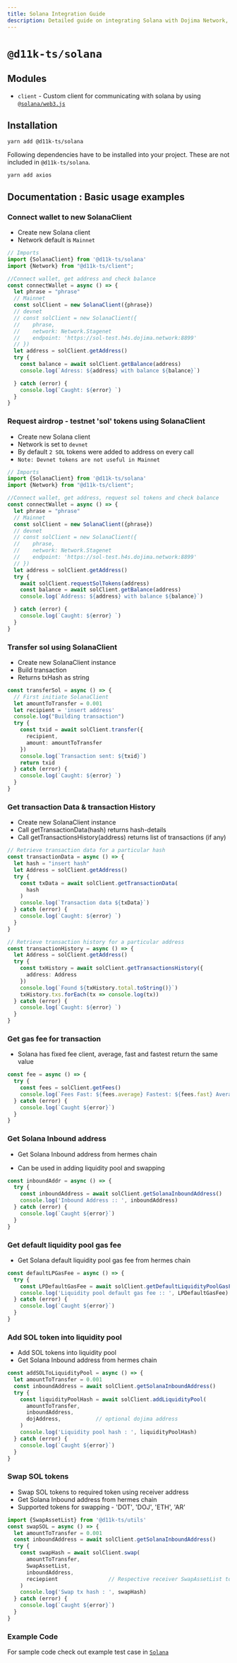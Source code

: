 ```yaml
---
title: Solana Integration Guide
description: Detailed guide on integrating Solana with Dojima Network, enabling cross-chain interactions.
---
```

# `@d11k-ts/solana`

## Modules

- `client` - Custom client for communicating with solana by
  using [`@solana/web3.js`](https://github.com/solana-labs/solana-web3.js)

## Installation

```
yarn add @d11k-ts/solana
```

Following dependencies have to be installed into your project. These are not included in `@d11k-ts/solana`.

```
yarn add axios
```

## Documentation : Basic usage examples

### Connect wallet to new SolanaClient

- Create new Solana client
- Network default is `Mainnet`

```ts
// Imports
import {SolanaClient} from '@d11k-ts/solana'
import {Network} from "@d11k-ts/client";

//Connect wallet, get address and check balance 
const connectWallet = async () => {
  let phrase = "phrase"
  // Mainnet
  const solClient = new SolanaClient({phrase})
  // devnet
  // const solClient = new SolanaClient({
  //    phrase, 
  //    network: Network.Stagenet
  //    endpoint: 'https://sol-test.h4s.dojima.network:8899'
  // })
  let address = solClient.getAddress()
  try {
    const balance = await solClient.getBalance(address)
    console.log(`Adress: ${address} with balance ${balance}`)

  } catch (error) {
    console.log(`Caught: ${error} `)
  }
}
```

### Request airdrop - testnet 'sol' tokens using SolanaClient

- Create new Solana client
- Network is set to `devnet`
- By default `2 SOL` tokens were added to address on every call
- `Note: Devnet tokens are not useful in Mainnet`

```ts
// Imports
import {SolanaClient} from '@d11k-ts/solana'
import {Network} from "@d11k-ts/client";

//Connect wallet, get address, request sol tokens and check balance 
const connectWallet = async () => {
  let phrase = "phrase"
  // Mainnet
  const solClient = new SolanaClient({phrase})
  // devnet
  // const solClient = new SolanaClient({
  //    phrase, 
  //    network: Network.Stagenet
  //    endpoint: 'https://sol-test.h4s.dojima.network:8899'
  // })
  let address = solClient.getAddress()
  try {
    await solClient.requestSolTokens(address)
    const balance = await solClient.getBalance(address)
    console.log(`Address: ${address} with balance ${balance}`)

  } catch (error) {
    console.log(`Caught: ${error} `)
  }
}
```

### Transfer sol using SolanaClient

- Create new SolanaClient instance
- Build transaction
- Returns txHash as string

```ts
const transferSol = async () => {
  // First initiate SolanaClient
  let amountToTransfer = 0.001
  let recipient = 'insert address'
  console.log("Building transaction")
  try {
    const txid = await solClient.transfer({
      recipient,
      amount: amountToTransfer
    })
    console.log(`Transaction sent: ${txid}`)
    return txid
  } catch (error) {
    console.log(`Caught: ${error} `)
  }
}
```

### Get transaction Data & transaction History

- Create new SolanaClient instance
- Call getTransactionData(hash) returns hash-details
- Call getTransactionsHistory(address) returns list of transactions (if any)

```ts
// Retrieve transaction data for a particular hash
const transactionData = async () => {
  let hash = "insert hash"
  let Address = solClient.getAddress()
  try {
    const txData = await solClient.getTransactionData(
      hash
    )
    console.log(`Transaction data ${txData}`)
  } catch (error) {
    console.log(`Caught: ${error} `)
  }
}

// Retrieve transaction history for a particular address
const transactionHistory = async () => {
  let Address = solClient.getAddress()
  try {
    const txHistory = await solClient.getTransactionsHistory({
      address: Address
    })
    console.log(`Found ${txHistory.total.toString()}`)
    txHistory.txs.forEach(tx => console.log(tx))
  } catch (error) {
    console.log(`Caught: ${error} `)
  }
}
```

### Get gas fee for transaction

- Solana has fixed fee client, average, fast and fastest return the same value

```ts
const fee = async () => {
  try {
    const fees = solClient.getFees()
    console.log(`Fees Fast: ${fees.average} Fastest: ${fees.fast} Average: ${fees.slow}`)
  } catch (error) {
    console.log(`Caught ${error}`)
  }
}
```

### Get Solana Inbound address

- Get Solana Inbound address from hermes chain

- Can be used in adding liquidity pool and swapping

```ts
const inboundAddr = async () => {
  try {
    const inboundAddress = await solClient.getSolanaInboundAddress()
    console.log('Inbound Address :: ', inboundAddress)
  } catch (error) {
    console.log(`Caught ${error}`)
  }
}
```

### Get default liquidity pool gas fee

- Get Solana default liquidity pool gas fee from hermes chain

```ts
const defaultLPGasFee = async () => {
  try {
    const LPDefaultGasFee = await solClient.getDefaultLiquidityPoolGasFee()
    console.log('Liquidity pool default gas fee :: ', LPDefaultGasFee)
  } catch (error) {
    console.log(`Caught ${error}`)
  }
}
```

### Add SOL token into liquidity pool

- Add SOL tokens into liquidity pool
- Get Solana Inbound address from hermes chain

```ts
const addSOLToLiquidityPool = async () => {
  let amountToTransfer = 0.001
  const inboundAddress = await solClient.getSolanaInboundAddress()
  try {
    const liquidityPoolHash = await solClient.addLiquidityPool(
      amountToTransfer,
      inboundAddress,
      dojAddress,           // optional dojima address
    )
    console.log('Liquidity pool hash : ', liquidityPoolHash)
  } catch (error) {
    console.log(`Caught ${error}`)
  }
}
```

### Swap SOL tokens

- Swap SOL tokens to required token using receiver address
- Get Solana Inbound address from hermes chain
- Supported tokens for swapping - 'DOT', 'DOJ', 'ETH', 'AR'

```ts
import {SwapAssetList} from '@d11k-ts/utils'
const swapSOL = async () => {
  let amountToTransfer = 0.001
  const inboundAddress = await solClient.getSolanaInboundAddress()
  try {
    const swapHash = await solClient.swap(
      amountToTransfer,
      SwapAssetList,
      inboundAddress,
      reciepient                // Respective receiver SwapAssetList token address
    )
    console.log('Swap tx hash : ', swapHash)
  } catch (error) {
    console.log(`Caught ${error}`)
  }
}
```

### Example Code

For sample code check out example test case in [`Solana`](https://github.com/dojimanetwork/d11k-ts/blob/main/packages/d11k-solana/examples/test.ts)